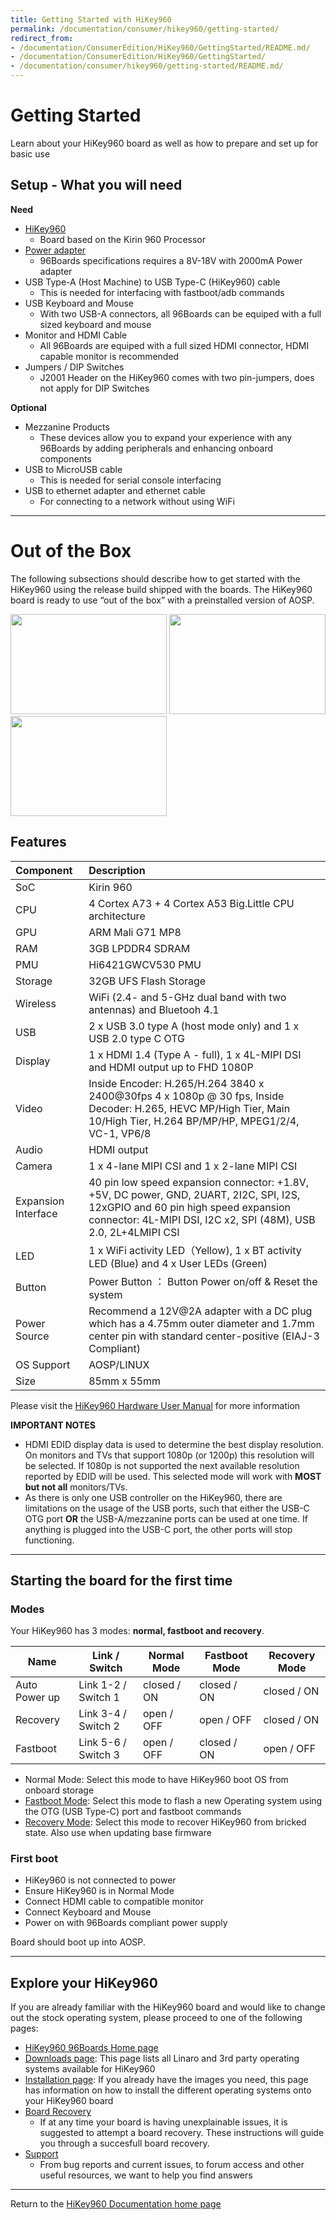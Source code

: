 ```yaml
---
title: Getting Started with HiKey960
permalink: /documentation/consumer/hikey960/getting-started/
redirect_from:
- /documentation/ConsumerEdition/HiKey960/GettingStarted/README.md/
- /documentation/ConsumerEdition/HiKey960/GettingStarted/
- /documentation/consumer/hikey960/getting-started/README.md/
---
```

# Getting Started

Learn about your HiKey960 board as well as how to prepare and set up for basic use

## Setup - What you will need

**Need**
- [HiKey960](https://www.96boards.org/product/hikey960/)
   - Board based on the Kirin 960 Processor
- [Power adapter](https://www.96boards.org/product/power/)
   - 96Boards specifications requires a 8V-18V with 2000mA Power adapter
- USB Type-A (Host Machine) to USB Type-C (HiKey960) cable
   - This is needed for interfacing with fastboot/adb commands
- USB Keyboard and Mouse
   - With two USB-A connectors, all 96Boards can be equiped with a full sized keyboard and mouse
- Monitor and HDMI Cable
   - All 96Boards are equiped with a full sized HDMI connector, HDMI capable monitor is recommended
- Jumpers / DIP Switches
   - J2001 Header on the HiKey960 comes with two pin-jumpers, does not apply for DIP Switches

**Optional**
- Mezzanine Products
   - These devices allow you to expand your experience with any 96Boards by adding peripherals and enhancing onboard components
- USB to MicroUSB cable
   - This is needed for serial console interfacing
- USB to ethernet adapter and ethernet cable
   - For connecting to a network without using WiFi

***

# Out of the Box

The following subsections should describe how to get started with the HiKey960 using the release build shipped with the boards. The HiKey960 board is ready to use “out of the box” with a preinstalled version of AOSP.

<img src="https://github.com/96boards/documentation/blob/master/consumer/hikey960/additional-docs/images/images-board/hikey960-front-sd.png?raw=true" data-canonical-src="https://github.com/96boards/documentation/blob/master/consumer/hikey960/additional-docs/images/images-board/hikey960-front-sd.png?raw=true" width="250" height="160" />
<img src="https://github.com/96boards/documentation/blob/master/consumer/hikey960/additional-docs/images/images-board/hikey960-angle-sd.png?raw=true" data-canonical-src="https://github.com/96boards/documentation/blob/master/consumer/hikey960/additional-docs/images/images-board/hikey960-angle-sd.png?raw=true" width="250" height="160" />
<img src="https://github.com/96boards/documentation/blob/master/consumer/hikey960/additional-docs/images/images-board/hikey960-back-sd.png?raw=true" data-canonical-src="https://github.com/96boards/documentation/blob/master/consumer/hikey960/additional-docs/images/images-board/hikey960-back-sd.png?raw=true" width="250" height="160" />

## Features

|   Component          |   Description                                                                                    |
|:---------------------|:-------------------------------------------------------------------------------------------------|
|  SoC                 | Kirin 960                                                                                        |
|  CPU                 | 4 Cortex A73 + 4 Cortex A53 Big.Little CPU architecture                                          |
|  GPU                 | ARM Mali G71 MP8                                                                                 |
|  RAM                 | 3GB LPDDR4 SDRAM                                                                                 |
|  PMU                 | Hi6421GWCV530 PMU                                                                                |
|  Storage             | 32GB UFS Flash Storage                                                                           |
|  Wireless            | WiFi (2.4- and 5-GHz dual band with two antennas) and Bluetooh 4.1                               |
|  USB                 | 2 x USB 3.0 type A (host mode only) and 1 x USB 2.0 type C OTG                                   |
|  Display             | 1 x HDMI 1.4 (Type A - full), 1 x 4L-MIPI DSI and HDMI output up to FHD 1080P                    |
|  Video               | Inside Encoder: H.265/H.264 3840 x 2400@30fps 4 x 1080p @ 30 fps, Inside Decoder: H.265, HEVC MP/High Tier, Main 10/High Tier, H.264 BP/MP/HP, MPEG1/2/4, VC-1, VP6/8                                                                 |
|  Audio               | HDMI output                                                                                      |
|  Camera              | 1 x 4-lane MIPI CSI and 1 x 2-lane MIPI CSI                                                      |
|  Expansion Interface | 40 pin low speed expansion connector: +1.8V, +5V, DC power, GND, 2UART, 2I2C, SPI, I2S, 12xGPIO and 60 pin high speed expansion connector: 4L-MIPI DSI, I2C x2, SPI (48M), USB 2.0, 2L+4LMIPI CSI                                    |
|  LED                 | 1 x WiFi activity LED（Yellow), 1 x BT activity LED (Blue) and 4 x User LEDs (Green)             |
|  Button              | Power Button ： Button Power on/off & Reset the system                                           |
|  Power Source        | Recommend a 12V@2A adapter with a DC plug which has a 4.75mm outer diameter and 1.7mm center pin with standard center-positive (EIAJ-3 Compliant)                                                                                        |
|  OS Support          | AOSP/LINUX                                                                                       |
|  Size                | 85mm x 55mm                                                                                      |

Please visit the [HiKey960 Hardware User Manual](../hardware-docs/hardware-user-manual.md) for more information

**IMPORTANT NOTES**

- HDMI EDID display data is used to determine the best display resolution. On monitors and TVs that support 1080p (or 1200p) this resolution will be selected. If 1080p is not supported the next available resolution reported by EDID will be used. This selected mode will work with **MOST but not all** monitors/TVs.
- As there is only one USB controller on the HiKey960, there are limitations on the usage of the USB ports, such that either the USB-C OTG port **OR** the USB-A/mezzanine ports can be used at one time. If anything is plugged into the USB-C port, the other ports will stop functioning.

***

## Starting the board for the first time

### Modes

Your HiKey960 has 3 modes: **normal, fastboot and recovery**.

Name          | Link / Switch       | Normal Mode   | Fastboot Mode | Recovery Mode |
------------- | ------------------- | ------------- | ------------- | ------------- |
Auto Power up | Link 1-2 / Switch 1 | closed / ON   | closed / ON   | closed / ON   |
Recovery      | Link 3-4 / Switch 2 | open / OFF    | open / OFF    | closed / ON   |
Fastboot      | Link 5-6 / Switch 3 | open / OFF    | closed / ON   | open / OFF    |

- Normal Mode: Select this mode to have HiKey960 boot OS from onboard storage
- [Fastboot Mode](../installation/): Select this mode to flash a new Operating system using the OTG (USB Type-C) port and fastboot commands
- [Recovery Mode](../installation/board-recovery.md): Select this mode to recover HiKey960 from bricked state. Also use when updating base firmware

### First boot

- HiKey960 is not connected to power
- Ensure HiKey960 is in Normal Mode
- Connect HDMI cable to compatible monitor
- Connect Keyboard and Mouse
- Power on with 96Boards compliant power supply

Board should boot up into AOSP.

***

## Explore your HiKey960

If you are already familiar with the HiKey960 board and would like to change out the stock operating system, please proceed to one of the following pages:

- [HiKey960 96Boards Home page](http://www.96boards.org/product/hikey960/)
- [Downloads page](../downloads/): This page lists all Linaro and 3rd party operating systems available for HiKey960
- [Installation page](../installation/): If you already have the images you need, this page has information on how to install the different operating systems onto your HiKey960 board
- [Board Recovery](../installation/board-recovery.md)
   - If at any time your board is having unexplainable issues, it is suggested to attempt a board recovery. These instructions will guide you through a succesfull board recovery.
- [Support](../support/)
   - From bug reports and current issues, to forum access and other useful resources, we want to help you find answers

***

Return to the [HiKey960 Documentation home page](../)
